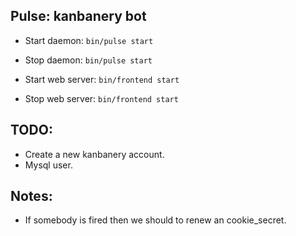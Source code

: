 ## Pulse: kanbanery bot

* Start daemon: `bin/pulse start`
* Stop daemon: `bin/pulse start`

* Start web server: `bin/frontend start`
* Stop web server: `bin/frontend start`

## TODO:

* Create a new kanbanery account.
* Mysql user.

## Notes:

* If somebody is fired then we should to renew an cookie_secret.
